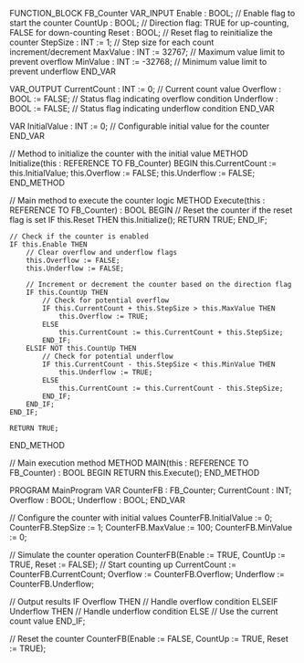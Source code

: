 FUNCTION_BLOCK FB_Counter
VAR_INPUT
    Enable : BOOL; // Enable flag to start the counter
    CountUp : BOOL; // Direction flag: TRUE for up-counting, FALSE for down-counting
    Reset : BOOL; // Reset flag to reinitialize the counter
    StepSize : INT := 1; // Step size for each count increment/decrement
    MaxValue : INT := 32767; // Maximum value limit to prevent overflow
    MinValue : INT := -32768; // Minimum value limit to prevent underflow
END_VAR

VAR_OUTPUT
    CurrentCount : INT := 0; // Current count value
    Overflow : BOOL := FALSE; // Status flag indicating overflow condition
    Underflow : BOOL := FALSE; // Status flag indicating underflow condition
END_VAR

VAR
    InitialValue : INT := 0; // Configurable initial value for the counter
END_VAR

// Method to initialize the counter with the initial value
METHOD Initialize(this : REFERENCE TO FB_Counter)
BEGIN
    this.CurrentCount := this.InitialValue;
    this.Overflow := FALSE;
    this.Underflow := FALSE;
END_METHOD

// Main method to execute the counter logic
METHOD Execute(this : REFERENCE TO FB_Counter) : BOOL
BEGIN
    // Reset the counter if the reset flag is set
    IF this.Reset THEN
        this.Initialize();
        RETURN TRUE;
    END_IF;

    // Check if the counter is enabled
    IF this.Enable THEN
        // Clear overflow and underflow flags
        this.Overflow := FALSE;
        this.Underflow := FALSE;

        // Increment or decrement the counter based on the direction flag
        IF this.CountUp THEN
            // Check for potential overflow
            IF this.CurrentCount + this.StepSize > this.MaxValue THEN
                this.Overflow := TRUE;
            ELSE
                this.CurrentCount := this.CurrentCount + this.StepSize;
            END_IF;
        ELSIF NOT this.CountUp THEN
            // Check for potential underflow
            IF this.CurrentCount - this.StepSize < this.MinValue THEN
                this.Underflow := TRUE;
            ELSE
                this.CurrentCount := this.CurrentCount - this.StepSize;
            END_IF;
        END_IF;
    END_IF;

    RETURN TRUE;
END_METHOD

// Main execution method
METHOD MAIN(this : REFERENCE TO FB_Counter) : BOOL
BEGIN
    RETURN this.Execute();
END_METHOD

PROGRAM MainProgram
VAR
    CounterFB : FB_Counter;
    CurrentCount : INT;
    Overflow : BOOL;
    Underflow : BOOL;
END_VAR

// Configure the counter with initial values
CounterFB.InitialValue := 0;
CounterFB.StepSize := 1;
CounterFB.MaxValue := 100;
CounterFB.MinValue := 0;

// Simulate the counter operation
CounterFB(Enable := TRUE, CountUp := TRUE, Reset := FALSE); // Start counting up
CurrentCount := CounterFB.CurrentCount;
Overflow := CounterFB.Overflow;
Underflow := CounterFB.Underflow;

// Output results
IF Overflow THEN
    // Handle overflow condition
ELSEIF Underflow THEN
    // Handle underflow condition
ELSE
    // Use the current count value
END_IF;

// Reset the counter
CounterFB(Enable := FALSE, CountUp := TRUE, Reset := TRUE);
